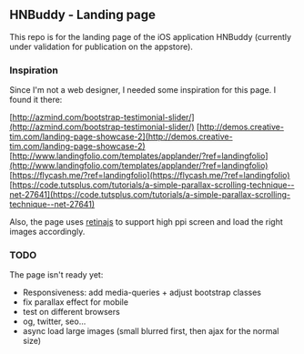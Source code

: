 ## HNBuddy - Landing page

This repo is for the landing page of the iOS application HNBuddy (currently under validation for publication on the appstore).

### Inspiration

Since I'm not a web designer, I needed some inspiration for this page. I found it there: 

[http://azmind.com/bootstrap-testimonial-slider/](http://azmind.com/bootstrap-testimonial-slider/)
[http://demos.creative-tim.com/landing-page-showcase-2](http://demos.creative-tim.com/landing-page-showcase-2)
[http://www.landingfolio.com/templates/applander/?ref=landingfolio](http://www.landingfolio.com/templates/applander/?ref=landingfolio)
[https://flycash.me/?ref=landingfolio](https://flycash.me/?ref=landingfolio)
[https://code.tutsplus.com/tutorials/a-simple-parallax-scrolling-technique--net-27641](https://code.tutsplus.com/tutorials/a-simple-parallax-scrolling-technique--net-27641)


Also, the page uses [retinajs](https://github.com/strues/retinajs) to support high ppi screen and load the right images accordingly.

### TODO

The page isn't ready yet: 

- Responsiveness: add media-queries + adjust bootstrap classes
- fix parallax effect for mobile
- test on different browsers
- og, twitter, seo...
- async load large images (small blurred first, then ajax for the normal size)